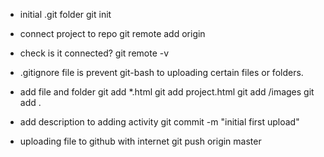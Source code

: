 - initial .git folder
  git init
- connect project to repo
  git remote add origin <repo-url>
- check is it connected?
  git remote -v

- .gitignore file is prevent git-bash to uploading certain files or folders.

- add file and folder
  git add \*.html
  git add project.html
  git add /images
  git add .

- add description to adding activity
  git commit -m "initial first upload"

- uploading file to github with internet
  git push origin master
